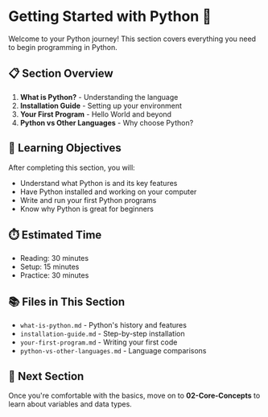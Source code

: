 # Getting Started with Python 🐍

Welcome to your Python journey! This section covers everything you need to begin programming in Python.

## 📋 Section Overview

1. **What is Python?** - Understanding the language
2. **Installation Guide** - Setting up your environment  
3. **Your First Program** - Hello World and beyond
4. **Python vs Other Languages** - Why choose Python?

## 🎯 Learning Objectives

After completing this section, you will:
- Understand what Python is and its key features
- Have Python installed and working on your computer
- Write and run your first Python programs
- Know why Python is great for beginners

## ⏱️ Estimated Time

- Reading: 30 minutes
- Setup: 15 minutes  
- Practice: 30 minutes

## 📚 Files in This Section

- `what-is-python.md` - Python's history and features
- `installation-guide.md` - Step-by-step installation
- `your-first-program.md` - Writing your first code
- `python-vs-other-languages.md` - Language comparisons

## 🔗 Next Section

Once you're comfortable with the basics, move on to **02-Core-Concepts** to learn about variables and data types.
